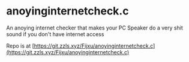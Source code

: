 # anoyinginternetcheck.c
An anoying internet checker that makes your PC Speaker do a very shit sound if you don't have internet access

Repo is at [https://git.zzls.xyz/Fijxu/anoyinginternetcheck.c](https://git.zzls.xyz/Fijxu/anoyinginternetcheck.c)
